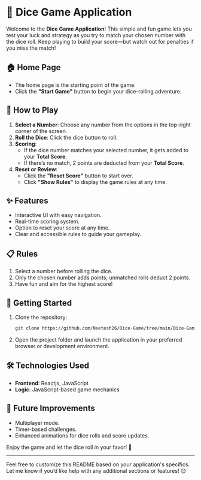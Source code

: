 # 🎲 Dice Game Application  

Welcome to the **Dice Game Application**! This simple and fun game lets you test your luck and strategy as you try to match your chosen number with the dice roll. Keep playing to build your score—but watch out for penalties if you miss the match!  

## 🏠 **Home Page**  
- The home page is the starting point of the game.  
- Click the **"Start Game"** button to begin your dice-rolling adventure.  

## 🎯 **How to Play**  
1. **Select a Number**: Choose any number from the options in the top-right corner of the screen.  
2. **Roll the Dice**: Click the dice button to roll.  
3. **Scoring**:  
   - If the dice number matches your selected number, it gets added to your **Total Score**.  
   - If there’s no match, 2 points are deducted from your **Total Score**.  
4. **Reset or Review**:  
   - Click the **"Reset Score"** button to start over.  
   - Click **"Show Rules"** to display the game rules at any time.  

## ✨ **Features**  
- Interactive UI with easy navigation.  
- Real-time scoring system.  
- Option to reset your score at any time.  
- Clear and accessible rules to guide your gameplay.  

## 📋 **Rules**  
1. Select a number before rolling the dice.  
2. Only the chosen number adds points; unmatched rolls deduct 2 points.  
3. Have fun and aim for the highest score!  

## 🚀 **Getting Started**  
1. Clone the repository:  
   ```bash  
   git clone https://github.com/Neetesh26/Dice-Game/tree/main/Dice-Game
   ```  
2. Open the project folder and launch the application in your preferred browser or development environment.  

## 🛠 **Technologies Used**  
- **Frontend**: Reactjs, JavaScript  
- **Logic**: JavaScript-based game mechanics  

## 📌 **Future Improvements**  
- Multiplayer mode.  
- Timer-based challenges.  
- Enhanced animations for dice rolls and score updates.  

Enjoy the game and let the dice roll in your favor! 🎲  

---  

Feel free to customize this README based on your application's specifics. Let me know if you’d like help with any additional sections or features! 😊
